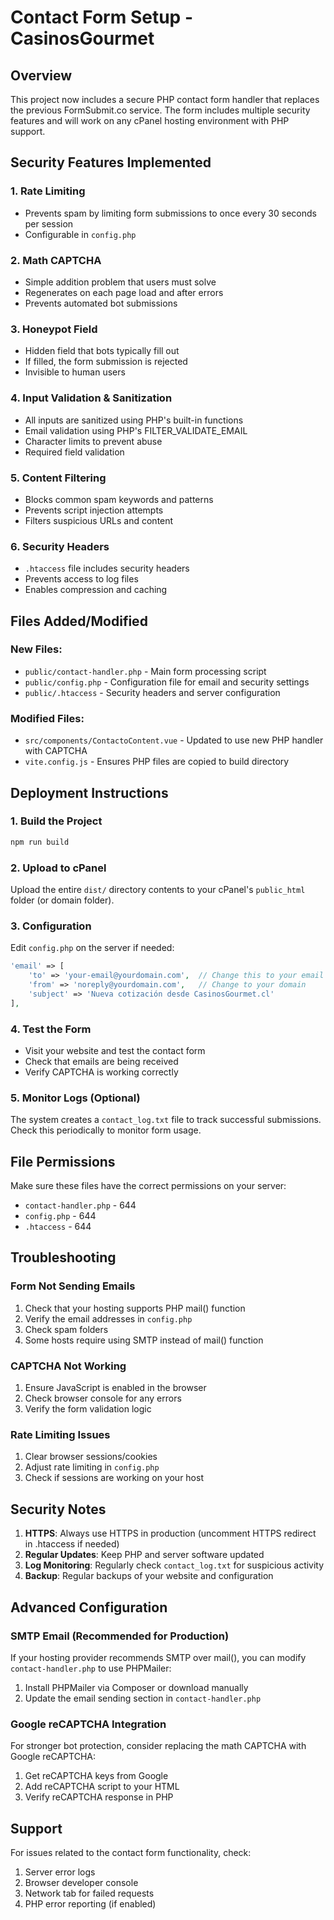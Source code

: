 # Contact Form Setup - CasinosGourmet

## Overview
This project now includes a secure PHP contact form handler that replaces the previous FormSubmit.co service. The form includes multiple security features and will work on any cPanel hosting environment with PHP support.

## Security Features Implemented

### 1. **Rate Limiting**
- Prevents spam by limiting form submissions to once every 30 seconds per session
- Configurable in `config.php`

### 2. **Math CAPTCHA**
- Simple addition problem that users must solve
- Regenerates on each page load and after errors
- Prevents automated bot submissions

### 3. **Honeypot Field**
- Hidden field that bots typically fill out
- If filled, the form submission is rejected
- Invisible to human users

### 4. **Input Validation & Sanitization**
- All inputs are sanitized using PHP's built-in functions
- Email validation using PHP's FILTER_VALIDATE_EMAIL
- Character limits to prevent abuse
- Required field validation

### 5. **Content Filtering**
- Blocks common spam keywords and patterns
- Prevents script injection attempts
- Filters suspicious URLs and content

### 6. **Security Headers**
- `.htaccess` file includes security headers
- Prevents access to log files
- Enables compression and caching

## Files Added/Modified

### New Files:
- `public/contact-handler.php` - Main form processing script
- `public/config.php` - Configuration file for email and security settings
- `public/.htaccess` - Security headers and server configuration

### Modified Files:
- `src/components/ContactoContent.vue` - Updated to use new PHP handler with CAPTCHA
- `vite.config.js` - Ensures PHP files are copied to build directory

## Deployment Instructions

### 1. **Build the Project**
```bash
npm run build
```

### 2. **Upload to cPanel**
Upload the entire `dist/` directory contents to your cPanel's `public_html` folder (or domain folder).

### 3. **Configuration**
Edit `config.php` on the server if needed:
```php
'email' => [
    'to' => 'your-email@yourdomain.com',  // Change this to your email
    'from' => 'noreply@yourdomain.com',   // Change to your domain
    'subject' => 'Nueva cotización desde CasinosGourmet.cl'
],
```

### 4. **Test the Form**
- Visit your website and test the contact form
- Check that emails are being received
- Verify CAPTCHA is working correctly

### 5. **Monitor Logs** (Optional)
The system creates a `contact_log.txt` file to track successful submissions. Check this periodically to monitor form usage.

## File Permissions
Make sure these files have the correct permissions on your server:
- `contact-handler.php` - 644
- `config.php` - 644
- `.htaccess` - 644

## Troubleshooting

### Form Not Sending Emails
1. Check that your hosting supports PHP mail() function
2. Verify the email addresses in `config.php`
3. Check spam folders
4. Some hosts require using SMTP instead of mail() function

### CAPTCHA Not Working
1. Ensure JavaScript is enabled in the browser
2. Check browser console for any errors
3. Verify the form validation logic

### Rate Limiting Issues
1. Clear browser sessions/cookies
2. Adjust rate limiting in `config.php`
3. Check if sessions are working on your host

## Security Notes

1. **HTTPS**: Always use HTTPS in production (uncomment HTTPS redirect in .htaccess if needed)
2. **Regular Updates**: Keep PHP and server software updated
3. **Log Monitoring**: Regularly check `contact_log.txt` for suspicious activity
4. **Backup**: Regular backups of your website and configuration

## Advanced Configuration

### SMTP Email (Recommended for Production)
If your hosting provider recommends SMTP over mail(), you can modify `contact-handler.php` to use PHPMailer:

1. Install PHPMailer via Composer or download manually
2. Update the email sending section in `contact-handler.php`

### Google reCAPTCHA Integration
For stronger bot protection, consider replacing the math CAPTCHA with Google reCAPTCHA:

1. Get reCAPTCHA keys from Google
2. Add reCAPTCHA script to your HTML
3. Verify reCAPTCHA response in PHP

## Support
For issues related to the contact form functionality, check:
1. Server error logs
2. Browser developer console
3. Network tab for failed requests
4. PHP error reporting (if enabled)
